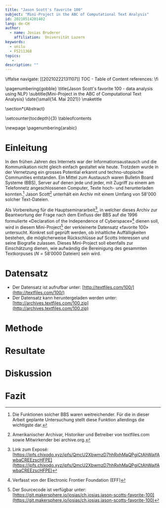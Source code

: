 ```yaml
---
title: "Jason Scott's favorite 100"
subject: "Mini-Project in the ABC of Computational Text Analysis"
id: 20210514201402
lang: de-CH
author:
  - name: Josias Bruderer
    affiliation:  Universität Luzern
keywords:
  - unilu
  - FS211368
topics:
   - 
description: ""
---
```

\iffalse
navigate: [[20210222131107]] TOC - Table of Content
references: 
\fi

\pagenumbering{gobble}
\title{Jason Scott's favorite 100 - data analysis using NLP}
\subtitle{Mini-Project in the ABC of Computational Text Analysis}
\date{\small{14. Mai 2021}}
\maketitle

\section*{Abstract}


\setcounter{tocdepth}{3}
\tableofcontents

\newpage
\pagenumbering{arabic}

# Einleitung

In den frühen Jahren des Internets war der Informationsaustausch und die Kommunikation nicht gleich einfach gestaltet wie heute. Trotzdem wurde in der Vernetzung ein grosses Potential erkannt und techno-utopische Communities entstanden. Ein Mittel zum Austausch waren Bulletin Board Systeme (BBS), Server auf denen jede und jeder, mit Zugriff zu einem am Telefonnetz angeschlossenen Computer, Texte hoch- und herunterladen konnten.[^1] Jason Scott[^2] unterhält ein Archiv mit einem Umfang von 58'000 solcher Text-Dateien.

Als Vorbereitung für die Hauptseminararbeit[^3], in welcher dieses Archiv zur Beantwortung der Frage nach dem Einfluss der BBS auf die 1996 formulierte «Declaration of the Independence of Cyberspace»[^4] dienen soll, wird in diesem Mini-Project[^5] der verkleinerte Datensatz «favorite 100» untersucht. Konkret soll geprüft werden, ob inhaltliche Auffälligkeiten bestehen, die möglicherweise Rückschlüsse auf Scotts Interessen und seine Biografie zulassen. Dieses Mini-Project soll ebenfalls zur Einschätzung dienen, wie aufwändig die Bereinigung des gesammten Textkorpuses ($N=58'0000$ Dateien) sein wird.

# Datensatz

* Der Datensatz ist aufrufbar unter: [http://textfiles.com/100/](http://textfiles.com/100/) 
* Der Datensatz kann heruntergeladen werden unter: [http://archives.textfiles.com/100.zip](http://archives.textfiles.com/100.zip)
 

# Methode



# Resultate



# Diskussion



# Fazit


[^1]: Die Funktionen solcher BBS waren weitreichender. Für die in dieser Arbeit geplante Untersuchung stellt diese Funktion allerdings die wichtigste dar.
[^2]: Amerikanischer Archivar, Historiker und Betreiber von textfiles.com sowie Mitwirkender bei archive.org.
[^3]: Link zum Exposé: [https://ipfs.chixodo.xyz/ipfs/QmcU2XbwmzD7hhRxhMaQPgiCtAhWajfAwbaCREEzscHFPE](https://ipfs.chixodo.xyz/ipfs/QmcU2XbwmzD7hhRxhMaQPgiCtAhWajfAwbaCREEzscHFPE)
[^4]: Verfasst von der Electronic Frontier Foundation (EFF)
[^5]: Der Sourcecode ist verfügbar unter: [https://git.makersphere.io/josias/ch.josias.jason-scotts-favorite-100](https://git.makersphere.io/josias/ch.josias.jason-scotts-favorite-100)